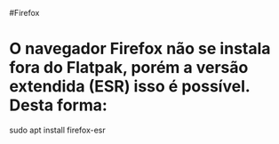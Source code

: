#Firefox

# O navegador Firefox não se instala fora do Flatpak, porém a versão extendida (ESR) isso é possível. Desta forma:
sudo apt install firefox-esr

